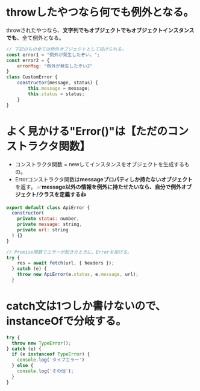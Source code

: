 # throwしたやつなら何でも例外となる。
throwされたやつなら、**文字列でもオブジェクトでもオブジェクトインスタンスでも**、全て例外となる。
```js
// 下記のもの全ては例外オブジェクトとして投げられる。
const error1 = "例外が発生したぞい。";
const error2 = {
    errorMsg: "例外が発生したぞい2"
}
class CustomError {
    constructor(message, status) {
        this.message = message;
        this.status = status;
    }
}
```

# よく見かける"Error()"は【ただのコンストラクタ関数】
- コンストラクタ関数 = newしてインスタンスをオブジェクトを生成するもの。
- Errorコンストラクタ関数は**messageプロパティしか持たないオブジェクト**を返す。
✅**message以外の情報を例外に持たせたいなら、自分で例外オブジェクト/クラスを定義する👍**
```js
export default class ApiError {
  constructor(
    private status: number,
    private message: string,
    private url: string
  ) {}
}

// Promise関数でエラーが起きたときに、Errorを投げる。
try {
    res = await fetch(url, { headers });
  } catch (e) {
    throw new ApiError(e.status, e.message, url);
  }
```


# catch文は1つしか書けないので、instanceOfで分岐する。
```js
try {
  throw new TypeError();
} catch (e) {
  if (e instanceof TypeError) {
    console.log('タイプエラー')
  } else {
    console.log('その他');
  }
}
```